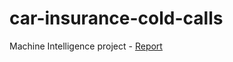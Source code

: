 # car-insurance-cold-calls
Machine Intelligence project - [Report](https://docs.google.com/document/d/1ofI1MWy3eM2X7eOS8ZW5BtC2zYfPTq-KYSxKa8W74fs/edit?usp=sharing)
